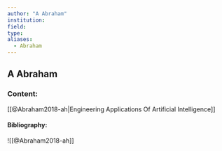 ```yaml
---
author: "A Abraham"
institution:
field:
type:
aliases:
  - Abraham
---
```


## A Abraham

### Content:
[[@Abraham2018-ah|Engineering Applications Of Artificial Intelligence]]

#### Bibliography:

![[@Abraham2018-ah]]